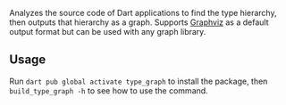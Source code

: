 Analyzes the source code of Dart applications to find the type hierarchy, then outputs that hierarchy as a graph. Supports [Graphviz](https://graphviz.org/) as a default output format but can be used with any graph library.

## Usage

Run `dart pub global activate type_graph` to install the package, then `build_type_graph -h` to see how to use the command.
